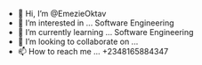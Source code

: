- 👋 Hi, I’m @EmezieOktav
- 👀 I’m interested in ... Software Engineering
- 🌱 I’m currently learning ... Software Engineering
- 💞️ I’m looking to collaborate on ...
- 📫 How to reach me ... +2348165884347

<!---
EmezieOktav/EmezieOktav is a ✨ special ✨ repository because its `README.md` (this file) appears on your GitHub profile.
You can click the Preview link to take a look at your changes.
--->
